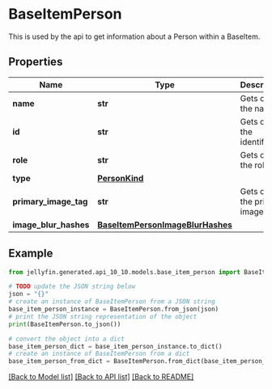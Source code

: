 # BaseItemPerson

This is used by the api to get information about a Person within a BaseItem.

## Properties

Name | Type | Description | Notes
------------ | ------------- | ------------- | -------------
**name** | **str** | Gets or sets the name. | [optional] 
**id** | **str** | Gets or sets the identifier. | [optional] 
**role** | **str** | Gets or sets the role. | [optional] 
**type** | [**PersonKind**](PersonKind.md) |  | [optional] 
**primary_image_tag** | **str** | Gets or sets the primary image tag. | [optional] 
**image_blur_hashes** | [**BaseItemPersonImageBlurHashes**](BaseItemPersonImageBlurHashes.md) |  | [optional] 

## Example

```python
from jellyfin.generated.api_10_10.models.base_item_person import BaseItemPerson

# TODO update the JSON string below
json = "{}"
# create an instance of BaseItemPerson from a JSON string
base_item_person_instance = BaseItemPerson.from_json(json)
# print the JSON string representation of the object
print(BaseItemPerson.to_json())

# convert the object into a dict
base_item_person_dict = base_item_person_instance.to_dict()
# create an instance of BaseItemPerson from a dict
base_item_person_from_dict = BaseItemPerson.from_dict(base_item_person_dict)
```
[[Back to Model list]](../README.md#documentation-for-models) [[Back to API list]](../README.md#documentation-for-api-endpoints) [[Back to README]](../README.md)


